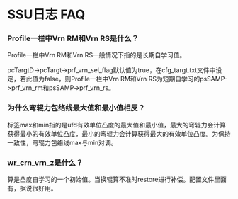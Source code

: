 # SSU日志 FAQ



### Profile一栏中Vrn RM和Vrn RS是什么？

Profile一栏中Vrn RM和Vrn RS一般情况下指的是长期自学习值。

pcTargtD->pcTargt->prf_vrn_sel_flag默认值为true，在cfg_targt.txt文件中设定，若此值为false，则Profile一栏中Vrn RM和Vrn RS为短期自学习的psSAMP->prf_vrn_rm和psSAMP->prf_vrn_rs。



### 为什么弯辊力包络线最大值和最小值相反？

标签max和min指的是ufd有效单位凸度的最大值和最小值，最大的弯辊力会计算获得最小的有效单位凸度，最小的弯辊力会计算获得最大的有效单位凸度。为保持一致性，弯辊力包络线max与min对调。



### wr_crn_vrn_z是什么？

算是凸度自学习的一个初始值。当换辊算不准时restore进行补偿。配置文件里面有，据说很好用。

